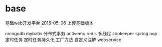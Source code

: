 # base
基础web开发平台
2016-05-06 上传基础版本

mongodb
mybatis
分布式事务
activemq
redis
多线程
zookeeper
spring aop
定时任务
定时任务持久化
工厂方法
自定义注解
webservice